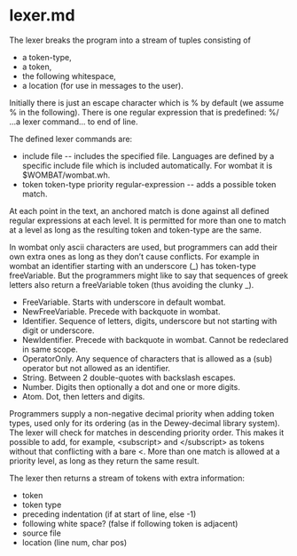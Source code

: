 # lexer.md

The lexer breaks the program into a stream of tuples consisting of 
* a token-type, 
* a token, 
* the following whitespace, 
* a location (for use in messages to the user). 

Initially there is just an escape character which is % by default (we assume % in the following). 
There is one regular expression that is predefined:
  %/ ...a lexer command... to end of line.

The defined lexer commands are:
* include file -- includes the specified file. Languages are defined by a specific include 
file which is included automatically. For wombat it is $WOMBAT/wombat.wh.
* token token-type priority regular-expression -- adds a possible token match.

At each point in the text, an anchored match is done against all defined regular expressions 
at each level. It is permitted for more than one to match at a level as long as the resulting 
token and token-type are the same.

In wombat only ascii characters are used, but programmers can add their own extra ones as long as 
they don’t cause conflicts. For example in wombat an identifier starting with an underscore (\_) 
has token-type freeVariable. But the programmers might like to say that sequences of greek letters 
also return a freeVariable token (thus avoiding the clunky \_). 
* FreeVariable. Starts with underscore in default wombat.
* NewFreeVariable. Precede with backquote in wombat.
* Identifier. Sequence of letters, digits, underscore but not starting with digit or underscore.
* NewIdentifier. Precede with backquote in wombat. Cannot be redeclared in same scope.
* OperatorOnly. Any sequence of characters that is allowed as a (sub) operator but not allowed 
as an identifier.
* String. Between 2 double-quotes with backslash escapes.
* Number. Digits then optionally a dot and one or more digits.
* Atom. Dot, then letters and digits.

Programmers supply a non-negative decimal priority when adding token types, used only for its 
ordering (as in the Dewey-decimal library system). The lexer will check for matches in descending 
priority order. This makes it possible to add, for example, \<subscript> and \</subscript> as tokens 
without that conflicting with a bare \<. More than one match is allowed at a priority level, as long as 
they return the same result.

The lexer then returns a stream of tokens with extra information:
* token
* token type
* preceding indentation (if at start of line, else -1)
* following white space? (false if following token is adjacent)
* source file
* location (line num, char pos)
